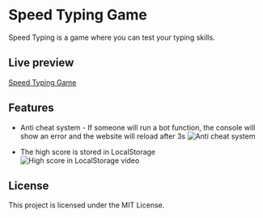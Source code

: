 # Speed Typing Game

Speed Typing is a game where you can test your typing skills.

## Live preview

[Speed Typing Game](https://damian-balas.github.io/speed-typing-game/)

## Features

- Anti cheat system - If someone will run a bot function, the console will show an error and the website will reload after 3s
  ![Anti cheat system](https://i.gyazo.com/d9a609fb009a721a67c1a36df38de442.png)

- The high score is stored in LocalStorage
  ![High score in LocalStorage video](https://i.imgur.com/K3ItiSf.gif)

## License

This project is licensed under the MIT License.
